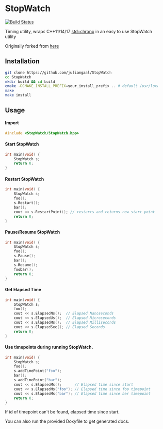 # StopWatch

[![Build Status](https://travis-ci.org/juliangaal/StopWatch.svg?branch=master)](https://travis-ci.org/juliangaal/StopWatch)

Timing utility, wraps C++11/14/17 [std::chrono](https://en.cppreference.com/w/cpp/header/chrono) in an easy to use StopWatch utility

Originally forked from [here](https://github.com/KjellKod/StopWatch)

## Installation
```bash
git clone https://github.com/juliangaal/StopWatch
cd StopWatch
mkdir build && cd build
cmake -DCMAKE_INSTALL_PREFIX=your_install_prefix .. # default /usr/local on Mac/Linux
make
make install
```

## Usage

#### Import
```cpp
#include <StopWatch/StopWatch.hpp>
```

#### Start StopWatch
```cpp
int main(void) {
    StopWatch s;
    return 0;
}
```

#### Restart StopWatch
```cpp
int main(void) {
    StopWatch s;
    foo();
    s.Restart();
    bar();
    cout << s.RestartPoint(); // restarts and returns new start point
    return 0;
}
```

#### Pause/Resume StopWatch
```cpp
int main(void) {
    StopWatch s;
    foo();
    s.Pause();
    bar();
    s.Resume();
    foobar();
    return 0;
}
```

#### Get Elapsed Time
```cpp
int main(void) {
    StopWatch s;
    foo();
    cout << s.ElapsedNs();  // Elapsed Nanoseconds
    cout << s.ElapsedUs();  // Elapsed Microseconds
    cout << s.ElapsedMs();  // Elapsed Milliseconds
    cout << s.ElapsedSec(); // Elapsed Seconds
    return 0;
}
```

#### Use timepoints during running StopWatch. 
```cpp
int main(void) {
    StopWatch s;
    foo();
    s.addTimePoint("foo");
    bar();
    s.addTimePoint("bar");
    cout << s.ElapsedMs();      // Elapsed time since start
    cout << s.ElapsedMs("foo"); // Elapsed time since foo timepoint
    cout << s.ElapsedMs("bar"); // Elapsed time since bar timepoint
    return 0;
}
```
If id of timepoint can't be found, elapsed time since start.

You can also run the provided Doxyfile to get generated docs.
